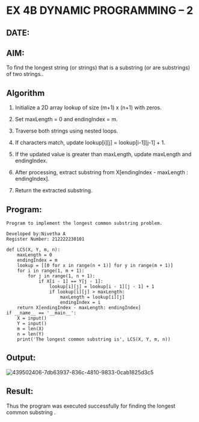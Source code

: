 # EX 4B DYNAMIC PROGRAMMING – 2
## DATE:
## AIM:
To find the longest string (or strings) that is a substring (or are substrings) of two strings..

## Algorithm
1.  Initialize a 2D array lookup of size (m+1) x (n+1) with zeros.

2.  Set maxLength = 0 and endingIndex = m.

3.  Traverse both strings using nested loops.

4.  If characters match, update lookup[i][j] = lookup[i-1][j-1] + 1.

5.  If the updated value is greater than maxLength, update maxLength and endingIndex.

6.  After processing, extract substring from X[endingIndex - maxLength : endingIndex].

7.   Return the extracted substring.   

## Program:
```
Program to implement the longest common substring problem.

Developed by:Nivetha A 
Register Number: 212222230101 

```
```
def LCS(X, Y, m, n):
    maxLength = 0          
    endingIndex = m        
    lookup = [[0 for x in range(n + 1)] for y in range(m + 1)]
    for i in range(1, m + 1):
        for j in range(1, n + 1):
            if X[i - 1] == Y[j - 1]:
                lookup[i][j] = lookup[i - 1][j - 1] + 1
                if lookup[i][j] > maxLength:
                    maxLength = lookup[i][j]
                    endingIndex = i
    return X[endingIndex - maxLength: endingIndex]
if __name__ == '__main__':
    X = input()
    Y = input()
    m = len(X)
    n = len(Y)
    print('The longest common substring is', LCS(X, Y, m, n))
```
## Output:
![439502406-7db63937-836c-4810-9833-0cab1825d3c5](https://github.com/user-attachments/assets/c8e43f16-3b23-427a-8cb5-d1bb36eb0dc5)

## Result:
Thus the program was executed successfully for finding the longest common substring .

